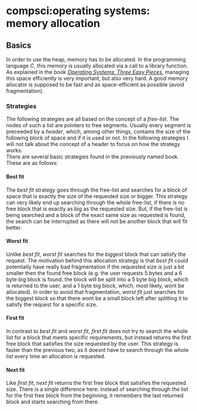 # compsci:operating systems: memory allocation

## Basics
In order to use the heap, memory has to be allocated. In the programming language _C_, this memory is usually allocated via a call to a library function.
As explained in the book [_Operating Systems: Three Easy Pieces_](http://ostep.org/), managing this space efficiently is very important, but also very hard. A good memory allocator is supposed to be fast and as space-efficient as possible (avoid fragmentation).

### Strategies
The following strategies are all based on the concept of a _free-list_. The nodes of such a list are pointers to free segments. Usually every segment is preceeded by a _header_, which, among other things, contains the size of the following block of space and if it is used or not.
In the following strategies I will not talk about the concept of a header to focus on how the strategy works.\
There are several basic strategies found in the previously named book. These are as follows:

#### Best fit
The _best fit_ strategy goes through the free-list and searches for a block of space that is exactly the size of the requested size or bigger. This strategy can very likely end up searching through the whole free-list, if there is no free block that is exactly as big as the requested size. But, if the free-list is being searched and a block of the exact same size as requested is found, the search can be interrupted as there will not be another block that will fit better.

#### Worst fit
Unlike _best fit_, _worst fit_ searches for the _biggest_ block that can satisfy the request. The motivation behind this allocation strategy is that _best fit_ could potentially have really bad fragmentation if the requested size is just a bit smaller then the found free block (e.g. the user requests 5 bytes and a 6 byte big block is found: the block will be split into a 5 byte big block, which is returned to the user, and a 1 byte big block, which, most likely, wont be allocated). In order to avoid that fragmentation, _worst fit_ just searches for the biggest block so that there wont be a small block left after splitting it to satisfy the request for a specific size.

#### First fit
In contrast to _best fit_ and _worst fit_, _first fit_ does not try to search the whole list for a block that meets specific requirements, but instead returns the first free block that satisfies the size requested by the user. This strategy is faster than the previous two, as it doesnt have to search through the whole list every time an allocation is requested.

#### Next fit
Like _first fit_, _next fit_ returns the first free block that satisfies the requested size. There is a single difference here: instead of searching through the list for the first free block from the beginning, it remembers the last returned block and starts searching from there.
